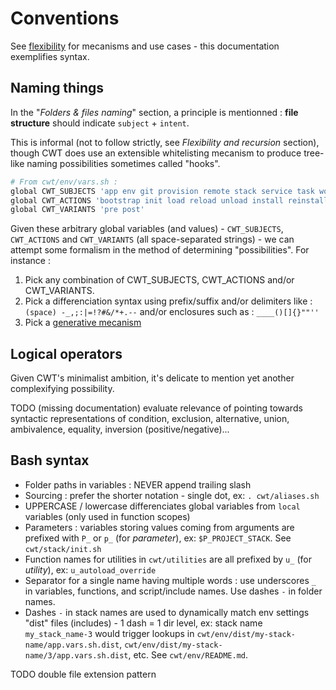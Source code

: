# Conventions

See [flexibility](flexibility.html) for mecanisms and use cases - this documentation exemplifies syntax.

## Naming things

In the "*Folders & files naming*" section, a principle is mentionned : **file structure** should indicate `subject` + `intent`.

This is informal (not to follow strictly, see *Flexibility and recursion* section), though CWT does use an extensible whitelisting mecanism to produce tree-like naming possibilities sometimes called "hooks".

```sh
# From cwt/env/vars.sh :
global CWT_SUBJECTS 'app env git provision remote stack service task worker logger cwt'
global CWT_ACTIONS 'bootstrap init load reload unload install reinstall uninstall build rebuild start restart stop add remove process trigger watch compile test plan delay deploy destroy'
global CWT_VARIANTS 'pre post'
```

Given these arbitrary global variables (and values) - `CWT_SUBJECTS`, `CWT_ACTIONS` and `CWT_VARIANTS` (all space-separated strings) - we can attempt some formalism in the method of determining "possibilities". For instance :

1. Pick any combination of CWT_SUBJECTS, CWT_ACTIONS and/or CWT_VARIANTS.
1. Pick a differenciation syntax using prefix/suffix and/or delimiters like : `(space) -_,;:|=!?#&/*+.--` and/or enclosures such as : `____()[]{}""''`
1. Pick a [generative mecanism](flexibility.html)

## Logical operators

Given CWT's minimalist ambition, it's delicate to mention yet another complexifying possibility.

TODO (missing documentation) evaluate relevance of pointing towards syntactic representations of condition, exclusion, alternative, union, ambivalence, equality, inversion (positive/negative)...

## Bash syntax

- Folder paths in variables : NEVER append trailing slash
- Sourcing : prefer the shorter notation - single dot, ex: `. cwt/aliases.sh`
- UPPERCASE / lowercase differenciates global variables from `local` variables (only used in function scopes)
- Parameters : variables storing values coming from arguments are prefixed with `P_` or `p_` (for *parameter*), ex: `$P_PROJECT_STACK`. See `cwt/stack/init.sh`
- Function names for utilities in `cwt/utilities` are all prefixed by `u_` (for *utility*), ex: `u_autoload_override`
- Separator for a single name having multiple words : use underscores `_` in variables, functions, and script/include names. Use dashes `-` in folder names.
- Dashes `-` in stack names are used to dynamically match env settings "dist" files (includes) - 1 dash = 1 dir level, ex: stack name `my_stack_name-3` would trigger lookups in `cwt/env/dist/my-stack-name/app.vars.sh.dist`, `cwt/env/dist/my-stack-name/3/app.vars.sh.dist`, etc. See `cwt/env/README.md`.

TODO double file extension pattern
